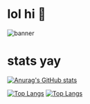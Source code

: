 # lol hi 🥳
![banner](https://user-images.githubusercontent.com/73341835/150818472-6fdaf5f0-f5cd-46fc-8a7a-e576178cce74.png)
# stats yay
[![Anurag's GitHub stats](https://github-readme-stats.vercel.app/api?username=8UA&hide=issues&count_private=true&theme=omni&show_icons=true)](https://github.com/anuraghazra/github-readme-stats)

[![Top Langs](https://github-readme-stats.vercel.app/api/top-langs/?username=8UA&theme=omni&layout=compact)](https://github.com/anuraghazra/github-readme-stats)
[![Top Langs](https://github-readme-stats.vercel.app/api/top-langs/?username=kyoscryingcorner&theme=omni&layout=compact)](https://github.com/anuraghazra/github-readme-stats)
